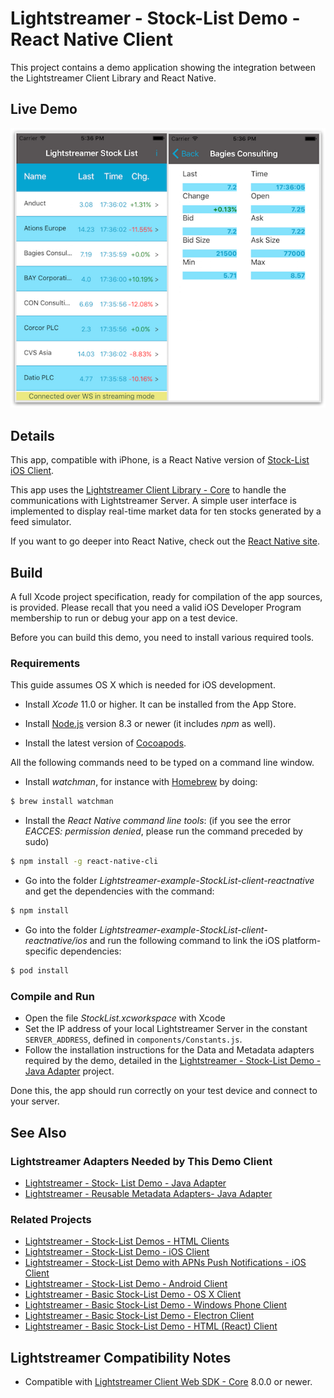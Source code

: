 # Lightstreamer - Stock-List Demo - React Native Client

<!-- START DESCRIPTION lightstreamer-example-stocklist-client-reactnative -->

This project contains a demo application showing the integration between the Lightstreamer Client Library and React Native.

## Live Demo

[![screenshot](screen_stocklist_large.png)](https://itunes.apple.com/us/app/lightstreamer-stock-list/id930445387?mt=8)<br>

## Details

This app, compatible with iPhone, is a React Native version of [Stock-List iOS Client](https://github.com/Lightstreamer/Lightstreamer-example-StockList-client-ios).<br>

This app uses the [Lightstreamer Client Library - Core](https://www.npmjs.com/package/lightstreamer-client-web) to handle the communications with Lightstreamer Server. A simple user interface is implemented to display real-time market data for ten stocks generated by a feed simulator.<br>

If you want to go deeper into React Native, check out the [React Native site](https://facebook.github.io/react-native/).

## Build

A full Xcode project specification, ready for compilation of the app sources, is provided. Please recall that you need a valid iOS Developer Program membership to run or debug your app on a test device.

Before you can build this demo, you need to install various required tools.

### Requirements
This guide assumes OS X which is needed for iOS development.

* Install *Xcode* 11.0 or higher. It can be installed from the App Store.

* Install [Node.js](https://nodejs.org/en/download/stable) version 8.3 or newer (it includes *npm* as well).

* Install the latest version of [Cocoapods](https://cocoapods.org/).

All the following commands need to be typed on a command line window.

* Install *watchman*, for instance with [Homebrew](http://brew.sh) by doing:

```sh
$ brew install watchman
```

* Install the *React Native command line tools*: (if you see the error *EACCES: permission denied*, please run the command preceded by sudo)

```sh
$ npm install -g react-native-cli
```

* Go into the folder *Lightstreamer-example-StockList-client-reactnative* and get the dependencies with the command:

```sh
$ npm install
```

* Go into the folder *Lightstreamer-example-StockList-client-reactnative/ios* and run the following command
to link the iOS platform-specific dependencies:

```sh
$ pod install
```

### Compile and Run

* Open the file *StockList.xcworkspace* with Xcode
* Set the IP address of your local Lightstreamer Server in the constant `SERVER_ADDRESS`, defined in `components/Constants.js`.
* Follow the installation instructions for the Data and Metadata adapters required by the demo, detailed in the [Lightstreamer - Stock-List Demo - Java Adapter](https://github.com/Lightstreamer/Lightstreamer-example-StockList-adapter-java) project.

Done this, the app should run correctly on your test device and connect to your server.

## See Also

### Lightstreamer Adapters Needed by This Demo Client

* [Lightstreamer - Stock- List Demo - Java Adapter](https://github.com/Lightstreamer/Lightstreamer-example-Stocklist-adapter-java)
* [Lightstreamer - Reusable Metadata Adapters- Java Adapter](https://github.com/Lightstreamer/Lightstreamer-example-ReusableMetadata-adapter-java)

### Related Projects

* [Lightstreamer - Stock-List Demos - HTML Clients](https://github.com/Lightstreamer/Lightstreamer-example-Stocklist-client-javascript)
* [Lightstreamer - Stock-List Demo - iOS Client](https://github.com/Lightstreamer/Lightstreamer-example-StockList-client-ios)
* [Lightstreamer - Stock-List Demo with APNs Push Notifications - iOS Client](https://github.com/Lightstreamer/Lightstreamer-example-MPNStockList-client-ios)
* [Lightstreamer - Stock-List Demo - Android Client](https://github.com/Lightstreamer/Lightstreamer-example-AdvStockList-client-android)
* [Lightstreamer - Basic Stock-List Demo - OS X Client](https://github.com/Lightstreamer/Lightstreamer-example-StockList-client-osx)
* [Lightstreamer - Basic Stock-List Demo - Windows Phone Client](https://github.com/Lightstreamer/Lightstreamer-example-StockList-client-winphone)
* [Lightstreamer - Basic Stock-List Demo - Electron Client](https://github.com/Lightstreamer/Lightstreamer-example-StockList-client-electron)
* [Lightstreamer - Basic Stock-List Demo - HTML (React) Client](https://github.com/Lightstreamer/Lightstreamer-example-StockList-client-react)

## Lightstreamer Compatibility Notes

* Compatible with [Lightstreamer Client Web SDK - Core](https://www.npmjs.com/package/lightstreamer-client-web) 8.0.0 or newer.
